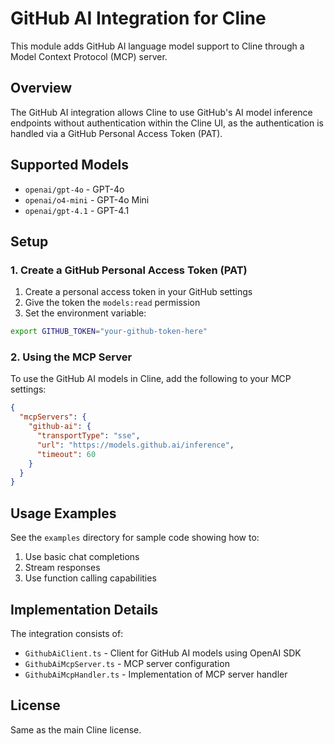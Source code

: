# GitHub AI Integration for Cline

This module adds GitHub AI language model support to Cline through a Model Context Protocol (MCP) server.

## Overview

The GitHub AI integration allows Cline to use GitHub's AI model inference endpoints without authentication within the Cline UI, as the authentication is handled via a GitHub Personal Access Token (PAT).

## Supported Models

- `openai/gpt-4o` - GPT-4o
- `openai/o4-mini` - GPT-4o Mini
- `openai/gpt-4.1` - GPT-4.1

## Setup

### 1. Create a GitHub Personal Access Token (PAT)

1. Create a personal access token in your GitHub settings
2. Give the token the `models:read` permission
3. Set the environment variable:

```bash
export GITHUB_TOKEN="your-github-token-here"
```

### 2. Using the MCP Server

To use the GitHub AI models in Cline, add the following to your MCP settings:

```json
{
  "mcpServers": {
    "github-ai": {
      "transportType": "sse",
      "url": "https://models.github.ai/inference",
      "timeout": 60
    }
  }
}
```

## Usage Examples

See the `examples` directory for sample code showing how to:

1. Use basic chat completions
2. Stream responses
3. Use function calling capabilities 

## Implementation Details

The integration consists of:

- `GithubAiClient.ts` - Client for GitHub AI models using OpenAI SDK
- `GithubAiMcpServer.ts` - MCP server configuration
- `GithubAiMcpHandler.ts` - Implementation of MCP server handler

## License

Same as the main Cline license.
